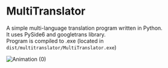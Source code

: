 # MultiTranslator

A simple multi-language translation program written in Python.   
It uses PySide6 and googletrans library.  
Program is compiled to .exe (located in `dist/multitranslator/MultiTranslator.exe`)  


![Animation (0)](https://user-images.githubusercontent.com/39278140/173349553-729cd8ea-eb22-42f6-bb42-b58a48b138bc.gif)
